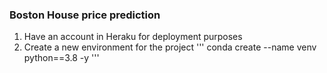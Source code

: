 ### Boston House price prediction

1. Have an account in Heraku for deployment purposes
2. Create a new environment for the project
'''
conda create --name venv python==3.8 -y
'''

